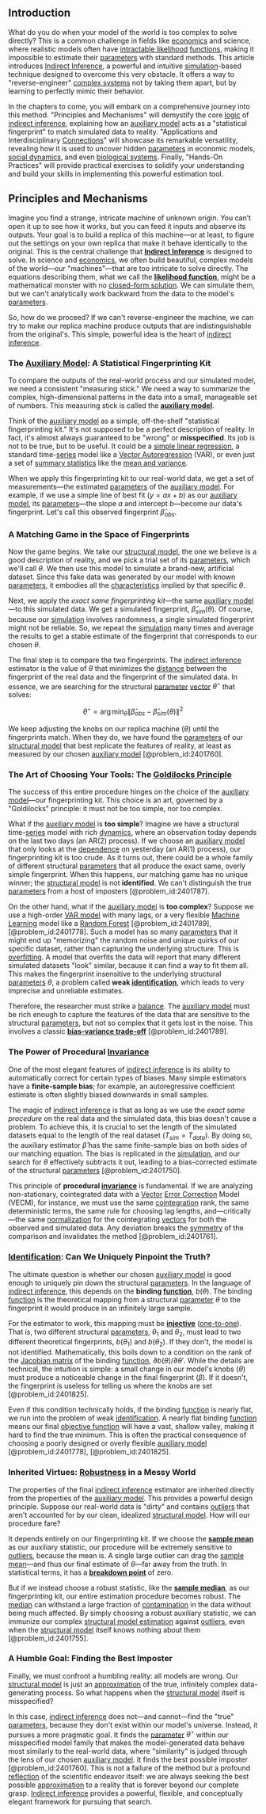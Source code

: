 ## Introduction
What do you do when your model of the world is too complex to solve directly? This is a common challenge in fields like [economics](@article_id:271560) and science, where realistic models often have [intractable likelihood](@article_id:140402) [functions](@article_id:153927), making it impossible to estimate their [parameters](@article_id:173606) with standard methods. This article introduces [Indirect Inference](@article_id:139991), a powerful and intuitive [simulation](@article_id:140361)-based technique designed to overcome this very obstacle. It offers a way to "reverse-engineer" [complex systems](@article_id:137572) not by taking them apart, but by learning to perfectly mimic their behavior.

In the chapters to come, you will embark on a comprehensive journey into this method. "Principles and Mechanisms" will demystify the core [logic](@article_id:266330) of [indirect inference](@article_id:139991), explaining how an [auxiliary model](@article_id:141875) acts as a "statistical fingerprint" to match simulated data to reality. "Applications and Interdisciplinary [Connections](@article_id:193345)" will showcase its remarkable versatility, revealing how it is used to uncover hidden [parameters](@article_id:173606) in economic models, [social dynamics](@article_id:143804), and even [biological systems](@article_id:272492). Finally, "Hands-On Practices" will provide practical exercises to solidify your understanding and build your skills in implementing this powerful estimation tool.

## Principles and Mechanisms

Imagine you find a strange, intricate machine of unknown origin. You can’t open it up to see how it works, but you can feed it inputs and observe its outputs. Your goal is to build a replica of this machine—or at least, to figure out the settings on your own replica that make it behave identically to the original. This is the central challenge that **[Indirect Inference](@article_id:139991)** is designed to solve. In science and [economics](@article_id:271560), we often build beautiful, complex models of the world—our "machines"—that are too intricate to solve directly. The equations describing them, what we call the **[likelihood function](@article_id:141433)**, might be a mathematical monster with no [closed-form solution](@article_id:270305). We can simulate them, but we can't analytically work backward from the data to the model's [parameters](@article_id:173606).

So, how do we proceed? If we can't reverse-engineer the machine, we can try to make our replica machine produce outputs that are indistinguishable from the original's. This simple, powerful idea is the heart of [indirect inference](@article_id:139991).

### The [Auxiliary Model](@article_id:141875): A Statistical Fingerprinting Kit

To compare the outputs of the real-world process and our simulated model, we need a consistent "measuring stick." We need a way to summarize the complex, high-dimensional patterns in the data into a small, manageable set of numbers. This measuring stick is called the **[auxiliary model](@article_id:141875)**.

Think of the [auxiliary model](@article_id:141875) as a simple, off-the-shelf "statistical fingerprinting kit." It's not supposed to be a perfect description of reality. In fact, it's almost always guaranteed to be "wrong" or **misspecified**. Its job is not to be true, but to be useful. It could be a [simple linear regression](@article_id:174825), a standard time-[series](@article_id:260342) model like a [Vector Autoregression](@article_id:142725) (VAR), or even just a set of [summary statistics](@article_id:196285) like the [mean and variance](@article_id:272845).

When we apply this fingerprinting kit to our real-world data, we get a set of measurements—the estimated [parameters](@article_id:173606) of the [auxiliary model](@article_id:141875). For example, if we use a simple line of best fit ($y=ax+b$) as our [auxiliary model](@article_id:141875), its [parameters](@article_id:173606)—the slope $a$ and intercept $b$—become our data's fingerprint. Let's call this observed fingerprint $\hat{\beta}_{obs}$.

### A Matching Game in the Space of Fingerprints

Now the game begins. We take our [structural model](@article_id:144925), the one we believe is a good description of reality, and we pick a trial set of its [parameters](@article_id:173606), which we'll call $\theta$. We then use this model to simulate a brand-new, artificial dataset. Since this fake data was generated by our model with known [parameters](@article_id:173606), it embodies all the [characteristics](@article_id:193037) implied by that specific $\theta$.

Next, we apply the *exact same fingerprinting kit*—the same [auxiliary model](@article_id:141875)—to this simulated data. We get a simulated fingerprint, $\hat{\beta}_{sim}(\theta)$. Of course, because our [simulation](@article_id:140361) involves randomness, a single simulated fingerprint might not be reliable. So, we repeat the [simulation](@article_id:140361) many times and average the results to get a stable estimate of the fingerprint that corresponds to our chosen $\theta$.

The final step is to compare the two fingerprints. The [indirect inference](@article_id:139991) estimator is the value of $\theta$ that minimizes the [distance](@article_id:168164) between the fingerprint of the real data and the fingerprint of the simulated data. In essence, we are searching for the structural [parameter](@article_id:174151) [vector](@article_id:176819) $\theta^{\star}$ that solves:

$$
\theta^{\star} = \arg\min_{\theta} \left\| \hat{\beta}_{obs} - \hat{\beta}_{sim}(\theta) \right\|^2
$$

We keep adjusting the knobs on our replica machine ($\theta$) until the fingerprints match. When they do, we have found the [parameters](@article_id:173606) of our [structural model](@article_id:144925) that best replicate the features of reality, at least as measured by our chosen [auxiliary model](@article_id:141875) [@problem_id:2401760].

### The Art of Choosing Your Tools: The [Goldilocks Principle](@article_id:185281)

The success of this entire procedure hinges on the choice of the [auxiliary model](@article_id:141875)—our fingerprinting kit. This choice is an art, governed by a "Goldilocks" principle: it must not be too simple, nor too complex.

What if the [auxiliary model](@article_id:141875) is **too simple**? Imagine we have a structural time-[series](@article_id:260342) model with rich [dynamics](@article_id:163910), where an observation today depends on the last two days (an AR(2) process). If we choose an [auxiliary model](@article_id:141875) that only looks at the [dependence](@article_id:266459) on yesterday (an AR(1) process), our fingerprinting kit is too crude. As it turns out, there could be a whole family of different structural [parameters](@article_id:173606) that all produce the exact same, overly simple fingerprint. When this happens, our matching game has no unique winner; the [structural model](@article_id:144925) is not **identified**. We can't distinguish the true [parameters](@article_id:173606) from a host of imposters [@problem_id:2401787].

On the other hand, what if the [auxiliary model](@article_id:141875) is **too complex**? Suppose we use a high-order [VAR model](@article_id:147144) with many lags, or a very flexible [Machine Learning](@article_id:139279) model like a [Random Forest](@article_id:265705) [@problem_id:2401789], [@problem_id:2401778]. Such a model has so many [parameters](@article_id:173606) that it might end up "memorizing" the random noise and unique quirks of our specific dataset, rather than capturing the underlying structure. This is [overfitting](@article_id:138599). A model that overfits the data will report that many different simulated datasets "look" similar, because it can find a way to fit them all. This makes the fingerprint insensitive to the underlying structural [parameters](@article_id:173606) $\theta$, a problem called **weak [identification](@article_id:145532)**, which leads to very imprecise and unreliable estimates.

Therefore, the researcher must strike a [balance](@article_id:169031). The [auxiliary model](@article_id:141875) must be rich enough to capture the features of the data that are sensitive to the structural [parameters](@article_id:173606), but not so complex that it gets lost in the noise. This involves a classic **[bias-variance trade-off](@article_id:141483)** [@problem_id:2401789].

### The Power of Procedural [Invariance](@article_id:139674)

One of the most elegant features of [indirect inference](@article_id:139991) is its ability to automatically correct for certain types of biases. Many simple estimators have a **finite-sample bias**; for example, an autoregressive coefficient estimate is often slightly biased downwards in small samples.

The magic of [indirect inference](@article_id:139991) is that as long as we use the *exact same procedure* on the real data and the simulated data, this bias doesn't cause a problem. To achieve this, it is crucial to set the length of the simulated datasets equal to the length of the real dataset ($T_{sim} = T_{data}$). By doing so, the auxiliary estimator $\hat{\beta}$ has the same finite-sample bias on both sides of our matching equation. The bias is replicated in the [simulation](@article_id:140361), and our search for $\theta$ effectively subtracts it out, leading to a bias-corrected estimate of the structural [parameters](@article_id:173606) [@problem_id:2401750].

This principle of **procedural [invariance](@article_id:139674)** is fundamental. If we are analyzing non-stationary, cointegrated data with a [Vector](@article_id:176819) [Error Correction](@article_id:273268) Model (VECM), for instance, we must use the same [cointegration](@article_id:139790) rank, the same deterministic terms, the same rule for choosing lag lengths, and—critically—the same [normalization](@article_id:149430) for the cointegrating [vectors](@article_id:190854) for both the observed and simulated data. Any deviation breaks the [symmetry](@article_id:141292) of the comparison and invalidates the method [@problem_id:2401761].

### [Identification](@article_id:145532): Can We Uniquely Pinpoint the Truth?

The ultimate question is whether our chosen [auxiliary model](@article_id:141875) is good enough to uniquely pin down the structural [parameters](@article_id:173606). In the language of [indirect inference](@article_id:139991), this depends on the **binding [function](@article_id:141001)**, $b(\theta)$. The binding [function](@article_id:141001) is the theoretical mapping from a structural [parameter](@article_id:174151) $\theta$ to the fingerprint it would produce in an infinitely large sample.

For the estimator to work, this mapping must be **[injective](@article_id:154246)** ([one-to-one](@article_id:147576)). That is, two different structural [parameters](@article_id:173606), $\theta_1$ and $\theta_2$, must lead to two different theoretical fingerprints, $b(\theta_1)$ and $b(\theta_2)$. If they don't, the model is not identified. Mathematically, this boils down to a condition on the rank of the [Jacobian matrix](@article_id:142996) of the binding [function](@article_id:141001), $\partial b(\theta) / \partial \theta'$. While the details are technical, the intuition is simple: a small change in our model's knobs ($\theta$) must produce a noticeable change in the final fingerprint ($\beta$). If it doesn't, the fingerprint is useless for telling us where the knobs are set [@problem_id:2401825].

Even if this condition technically holds, if the binding [function](@article_id:141001) is nearly flat, we run into the problem of weak [identification](@article_id:145532). A nearly flat binding [function](@article_id:141001) means our final [objective function](@article_id:266769) will have a vast, shallow valley, making it hard to find the true minimum. This is often the practical consequence of choosing a poorly designed or overly flexible [auxiliary model](@article_id:141875) [@problem_id:2401778], [@problem_id:2401825].

### Inherited Virtues: [Robustness](@article_id:262461) in a Messy World

The properties of the final [indirect inference](@article_id:139991) estimator are inherited directly from the properties of the [auxiliary model](@article_id:141875). This provides a powerful design principle. Suppose our real-world data is "dirty" and contains [outliers](@article_id:172372) that aren't accounted for by our clean, idealized [structural model](@article_id:144925). How will our procedure fare?

It depends entirely on our fingerprinting kit. If we choose the **[sample mean](@article_id:168755)** as our auxiliary statistic, our procedure will be extremely sensitive to [outliers](@article_id:172372), because the mean is. A single large outlier can drag the [sample mean](@article_id:168755)—and thus our final estimate of $\theta$—far away from the truth. In statistical terms, it has a **[breakdown point](@article_id:165500)** of zero.

But if we instead choose a robust statistic, like the **[sample median](@article_id:267500)**, as our fingerprinting kit, our entire estimation procedure becomes robust. The [median](@article_id:264383) can withstand a large fraction of [contamination](@article_id:177337) in the data without being much affected. By simply choosing a robust auxiliary statistic, we can immunize our complex [structural model estimation](@article_id:140723) against [outliers](@article_id:172372), even when the [structural model](@article_id:144925) itself knows nothing about them [@problem_id:2401755].

### A Humble Goal: Finding the Best Imposter

Finally, we must confront a humbling reality: all models are wrong. Our [structural model](@article_id:144925) is just an [approximation](@article_id:165874) of the true, infinitely complex data-generating process. So what happens when the [structural model](@article_id:144925) itself is misspecified?

In this case, [indirect inference](@article_id:139991) does not—and cannot—find the "true" [parameters](@article_id:173606), because they don't exist within our model's universe. Instead, it pursues a more pragmatic goal. It finds the [parameter](@article_id:174151) $\theta^{\star}$ within our misspecified model family that makes the model-generated data behave most similarly to the real-world data, where "similarity" is judged through the lens of our chosen [auxiliary model](@article_id:141875). It finds the best possible imposter [@problem_id:2401760]. This is not a failure of the method but a profound [reflection](@article_id:161616) of the scientific endeavor itself: we are always seeking the best possible [approximation](@article_id:165874) to a reality that is forever beyond our complete grasp. [Indirect inference](@article_id:139991) provides a powerful, flexible, and conceptually elegant framework for pursuing that search.

